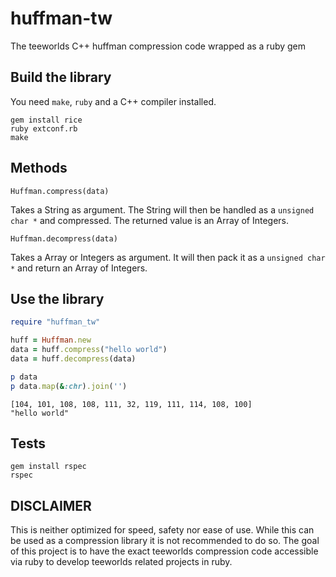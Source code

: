 # huffman-tw

The teeworlds C++ huffman compression code wrapped as a ruby gem 

## Build the library

You need ``make``, ``ruby`` and a C++ compiler installed.

    gem install rice
    ruby extconf.rb
    make

## Methods

``Huffman.compress(data)``

Takes a String as argument. The String will then be handled as a ``unsigned char *`` and compressed. The returned value is an Array of Integers.

``Huffman.decompress(data)``

Takes a Array or Integers as argument. It will then pack it as a ``unsigned char *`` and return an Array of Integers.

## Use the library

```ruby
require "huffman_tw"

huff = Huffman.new
data = huff.compress("hello world")
data = huff.decompress(data)

p data
p data.map(&:chr).join('')
```

```
[104, 101, 108, 108, 111, 32, 119, 111, 114, 108, 100]
"hello world"
```

## Tests

```
gem install rspec
rspec
```

## DISCLAIMER

This is neither optimized for speed, safety nor ease of use. While this can be used as a compression library it is not recommended to do so. The goal of this project is to have the exact teeworlds compression code accessible via ruby to develop teeworlds related projects in ruby.
